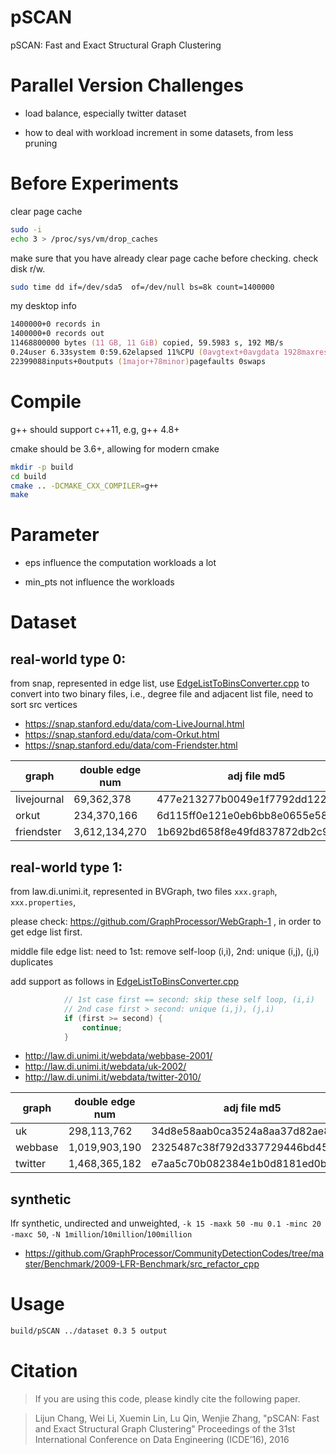 # pSCAN

pSCAN: Fast and Exact Structural Graph Clustering

# Parallel Version Challenges

* load balance, especially twitter dataset

* how to deal with workload increment in some datasets, from less pruning 

# Before Experiments

clear page cache    

```zsh
sudo -i
echo 3 > /proc/sys/vm/drop_caches
```

make sure that you have already clear page cache before checking. check disk r/w.

```zsh
sudo time dd if=/dev/sda5  of=/dev/null bs=8k count=1400000
```

my desktop info

```zsh
1400000+0 records in
1400000+0 records out
11468800000 bytes (11 GB, 11 GiB) copied, 59.5983 s, 192 MB/s
0.24user 6.33system 0:59.62elapsed 11%CPU (0avgtext+0avgdata 1928maxresident)k
22399088inputs+0outputs (1major+78minor)pagefaults 0swaps
```

# Compile

g++ should support c++11, e.g, g++ 4.8+

cmake should be 3.6+, allowing for modern cmake

```zsh
mkdir -p build
cd build
cmake .. -DCMAKE_CXX_COMPILER=g++
make
```

# Parameter

* eps influence the computation workloads a lot

* min_pts not influence the workloads

# Dataset

## real-world type 0:

from snap, represented in edge list, use [EdgeListToBinsConverter.cpp](converter/EdgeListToBinsConverter.cpp) to convert into two binary files,
i.e., degree file and adjacent list file, need to sort src vertices

* https://snap.stanford.edu/data/com-LiveJournal.html
* https://snap.stanford.edu/data/com-Orkut.html
* https://snap.stanford.edu/data/com-Friendster.html

graph | double edge num | adj file md5 | deg file md5
--- | --- | --- | ---
livejournal | 69,362,378    | 477e213277b0049e1f7792dd122954f7 | d926c1be74e3b1f6fcc4f285c0cdf7a5
orkut       | 234,370,166   | 6d115ff0e121e0eb6bb8e0655e5810ce | 72b791c021d465e3cf625007c414e940
friendster  | 3,612,134,270 | 1b692bd658f8e49fd837872db2c942cb | ca239d7c726238e8d752ce1999f6a35f   

## real-world type 1:   

from law.di.unimi.it, represented in BVGraph, two files `xxx.graph`, `xxx.properties`,

please check: https://github.com/GraphProcessor/WebGraph-1  , in order to get edge list first.

middle file edge list: need to 1st: remove self-loop (i,i), 2nd: unique (i,j), (j,i) duplicates

add support as follows in [EdgeListToBinsConverter.cpp](converter/EdgeListToBinsConverter.cpp)

```cpp
            // 1st case first == second: skip these self loop, (i,i)
            // 2nd case first > second: unique (i,j), (j,i)
            if (first >= second) {
                continue;
            }
```

* http://law.di.unimi.it/webdata/webbase-2001/
* http://law.di.unimi.it/webdata/uk-2002/
* http://law.di.unimi.it/webdata/twitter-2010/

graph | double edge num | adj file md5 | deg file md5
--- | --- | --- | ---
uk      | 298,113,762     | 34d8e58aab0ca3524a8aa37d82ae8ad7 | 9bfb9c1c0a6ecaebdef1d7d092618dd7
webbase | 1,019,903,190   | 2325487c38f792d337729446bd45121a | b95c2facaf26aa8a420872ebb64c2040
twitter | 1,468,365,182   | e7aa5c70b082384e1b0d8181ed0b1502 | 6fedb2f1b6b7205e9cf84525e3cb4904   

## synthetic

lfr synthetic, undirected and unweighted, `-k 15 -maxk 50 -mu 0.1 -minc 20 -maxc 50`, `-N 1million`/`10million`/`100million `

* https://github.com/GraphProcessor/CommunityDetectionCodes/tree/master/Benchmark/2009-LFR-Benchmark/src_refactor_cpp

# Usage

```zsh
build/pSCAN ../dataset 0.3 5 output
```

# Citation

> If you are using this code, please kindly cite the following paper.

> Lijun Chang, Wei Li, Xuemin Lin, Lu Qin, Wenjie Zhang,
"pSCAN: Fast and Exact Structural Graph Clustering"
Proceedings of the 31st International Conference on Data Engineering (ICDE’16), 2016
